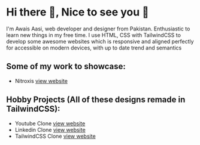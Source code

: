 # Hi there 👋, Nice to see you 🌱

I'm Awais Aasi, web developer and designer from Pakistan. Enthusiastic to learn new things in my free time. I use HTML, CSS with TailwindCSS to develop some awesome websites which is responsive and aligned perfectly for accessible on modern devices, with up to date trend and semantics

## Some of my work to showcase:

- Nitroxis [view website](https://nitroxis.com)

## Hobby Projects (All of these designs remade in TailwindCSS):

- Youtube Clone [view website](https://awaisaasi.github.io/youtube)
- Linkedin Clone [view website](https://awaisaasi.github.io/linkedin)
- TailwindCSS Clone [view website](https://awaisaasi.github.io/tailwind)
